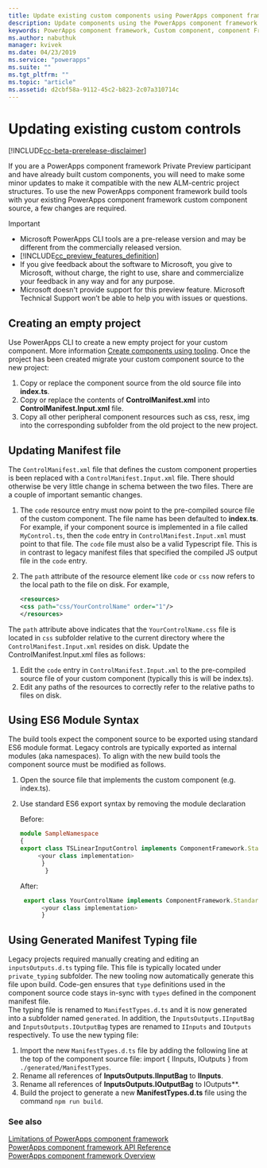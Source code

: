 ```yaml
---
title: Update existing custom components using PowerApps component framework Tooling| Microsoft Docs
description: Update components using the PowerApps component framework Tooling
keywords: PowerApps component framework, Custom component, component Framework
ms.author: nabuthuk
manager: kvivek
ms.date: 04/23/2019
ms.service: "powerapps"
ms.suite: ""
ms.tgt_pltfrm: ""
ms.topic: "article"
ms.assetid: d2cbf58a-9112-45c2-b823-2c07a310714c
---
```

# Updating existing custom controls 

[!INCLUDE[cc-beta-prerelease-disclaimer](../../includes/cc-beta-prerelease-disclaimer.md)]

If you are a PowerApps component framework Private Preview participant and have already built custom components, you will need to make some minor updates to make it compatible with the new ALM-centric project structures. To use the new PowerApps component framework build tools with your existing PowerApps component framework custom component source, a few changes are required.

> [!IMPORTANT]
> - Microsoft PowerApps CLI tools are a pre-release version and may be different from the commercially released version.
> - [!INCLUDE[cc_preview_features_definition](../../includes/cc-preview-features-definition.md)] 
> - If you give feedback about the software to Microsoft, you give to Microsoft, without charge, the right to use, share and commercialize your feedback in any way and for any purpose. 
> - Microsoft doesn't provide support for this preview feature. Microsoft Technical Support won’t be able to help you with issues or questions.

## Creating an empty project

Use PowerApps CLI to create a new empty project for your custom component. More information [Create components using tooling](create-custom-controls-using-pcf.md).
Once the project has been created migrate your custom component source to the new project:

1. Copy or replace the component source from the old source file into **index.ts**.
2. Copy or replace the contents of **ControlManifest.xml** into **ControlManifest.Input.xml** file.
3. Copy all other peripheral component resources such as css, resx, img into the corresponding subfolder from the old project to the new project.

## Updating Manifest file

The `ControlManifest.xml` file that defines the custom component properties is been replaced with a `ControlManifest.Input.xml` file. There should otherwise be very little change in schema between the two files.
There are a couple of important semantic changes.

1. The `code` resource entry must now point to the pre-compiled source file of the custom component. The file name has been defaulted to **index.ts**.
For example, if your component source is implemented in a file called `MyControl.ts`, then the `code` entry in `ControlManifest.Input.xml` must point to that file. The `code` file must also be a valid Typescript file. This is in contrast to legacy manifest files that specified the compiled JS output file in the `code` entry.
2. The `path` attribute of the resource element like `code` or `css` now refers to the local path to the file on disk. For example,

    ```XML
   <resources>
    <css path="css/YourControlName" order="1"/>
    </resources>
    ```

The `path` attribute above indicates that the `YourControlName.css` file is located in `css` subfolder relative to the current directory where the `ControlManifest.Input.xml` resides on disk.
Update the ControlManifest.Input.xml files as follows:

1. Edit the `code` entry in `ControlManifest.Input.xml` to the pre-compiled source file of your custom component (typically this is will be index.ts).
2. Edit any paths of the resources to correctly refer to the relative paths to files on disk.

## Using ES6 Module Syntax

The build tools expect the component source to be exported using standard ES6 module format. Legacy controls are typically exported as internal modules (aka namespaces). To align with the new build tools the component source must be modified as follows.

1. Open the source file that implements the custom component (e.g. index.ts).
2. Use standard ES6 export syntax by removing the module declaration

     Before:
     ```TypeScript
     module SampleNamespace
     {
    export class TSLinearInputControl implements ComponentFramework.StandardControl<InputsOutputs.IInputBag, InputsOutputs.IOutputBag> {
	      <your class implementation>
	       }
            }
     
      ```
    After:
    ```TypeScript
     export class YourControlName implements ComponentFramework.StandardControl<IInputs, IOutputs> { 
          <your class implementation>
          }
   ```

## Using Generated Manifest Typing file

Legacy projects required manually creating and editing an `inputsOutputs.d.ts` typing file. This file is typically located under `private_typing` subfolder. The new tooling now automatically generate this file upon build. Code-gen ensures that `type` definitions used in the component source code stays in-sync with `types` defined in the component manifest file.  
The typing file is renamed to `ManifestTypes.d.ts` and it is now generated into a subfolder named `generated`. In addition, the `InputsOutputs.IInputBag` and `InputsOutputs.IOutputBag` types are renamed to `IInputs` and `IOutputs` respectively.
To use the new typing file:

1. Import the new `ManifestTypes.d.ts` file by adding the following line at the top of the component source file:
    import { IInputs, IOutputs } from `./generated/ManifestTypes`.
2. Rename all references of **InputsOutputs.IInputBag** to **IInputs**.
3. Rename all references of **InputsOutputs.IOutputBag** to IOutputs**.
4. Build the project to generate a new **ManifestTypes.d.ts** file using the command `npm run build`.

### See also

[Limitations of PowerApps component framework](limitations.md)<br/>
[PowerApps component framework API Reference](reference/index.md)<br/>
[PowerApps component framework Overview](overview.md)
